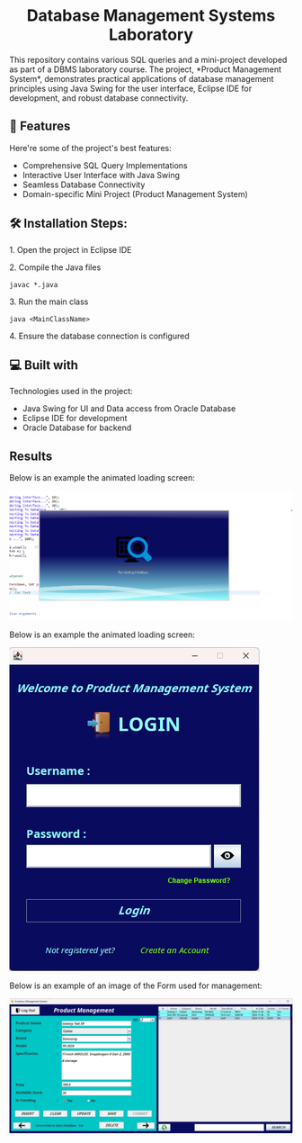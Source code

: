 <h1 align="center" id="title">Database Management Systems Laboratory</h1>

<p id="description">This repository contains various SQL queries and a mini-project developed as part of a DBMS laboratory course. The project, *Product Management System*, demonstrates practical applications of database management principles using Java Swing for the user interface, Eclipse IDE for development, and robust database connectivity.</p>

  
  
<h2>🧐 Features</h2>

Here're some of the project's best features:

*   Comprehensive SQL Query Implementations
*   Interactive User Interface with Java Swing
*   Seamless Database Connectivity
*   Domain-specific Mini Project (Product Management System)

<h2>🛠️ Installation Steps:</h2>

<p>1. Open the project in Eclipse IDE</p>


<p>2. Compile the Java files</p>

```
javac *.java
```

<p>3. Run the main class</p>

```
java <MainClassName>
```

<p>4. Ensure the database connection is configured</p>

  
<h2>💻 Built with</h2>

Technologies used in the project:

*   Java Swing for UI and Data access from Oracle Database
*   Eclipse IDE for development
*   Oracle Database for backend

<h2> Results</h2>

Below is an example the animated loading screen:

![loading](Images/SplashScreenLoad.png)

Below is an example the animated loading screen:

![login](Images/login.png)

Below is an example of an image of the Form used for management:

![form](Images/Form.png)

